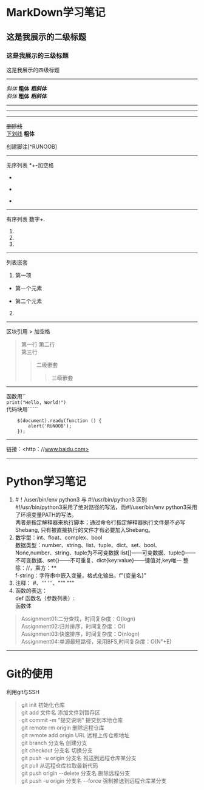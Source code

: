 # MarkDown学习笔记  

## 这是我展示的二级标题
### 这是我展示的三级标题
这是我展示的四级标题  

---

_斜体_
__粗体__
___粗斜体___  
*斜体*
**粗体**
***粗斜体***  
***
---
* * *
~~删除线~~  
<u>下划线</u>
<b>粗体</b>

创建脚注[^RUNOOB]

---
无序列表 *+-加空格  

* 
+ 
-  
***

有序列表 数字+.   

1.
2. 
3.    
---
列表嵌套  
1. 第一项
  - 第一个元素
  + 第二个元素
2.   
---
区块引用  > 加空格  
> 第一行
> 第二行  
> 第三行   
>> 二级嵌套
>>> 三级嵌套
---
函数用``     
 `print("Hello, World!")`   
代码块用``````
```
    $(document).ready(function () {
        alert('RUNOOB');
    });
```  
---
链接：<http：//www.baidu.com>  

---


# Python学习笔记  
1. #！/user/bin/env python3  与 #!/usr/bin/python3 区别    
#!/usr/bin/python3采用了绝对路径的写法，而#!/user/bin/env python3采用了环境变量PATH的写法。  
两者是指定解释器来执行脚本；通过命令行指定解释器执行文件是不必写Shebang, 只有被直接执行的文件才有必要加入Shebang。  
2. 数字型：int、float、complex、bool  
   数据类型：number、string、list、tuple、dict、set、bool、None,number、string、tuple为不可变数据
   list[]——可变数据、tuple()——不可变数据、set{}——不可重复、dict{key:value}——键值对,key唯一
   整除：//，乘方：**  
   f-string：字符串中嵌入变量，格式化输出，f"{变量名}"
3. 注释： #、''' '''、""" """  
4. 函数的表达：  
  def 函数名（参数列表）:  
    函数体  
>Assignment01:二分查找，时间复杂度：O(logn)  
>Assignment02:归并排序，时间复杂度：O()  
>Assignment03:快速排序，时间复杂度：O(nlogn)  
>Assignment04:单源最短路径，采用BFS,时间复杂度：O(N²+E)  

---
# Git的使用 
利用git与SSH
>git init 初始化仓库  
>git add 文件名  添加文件到暂存区  
>git commit -m "提交说明"  提交到本地仓库    
>git remote rm origin  删除远程仓库  
>git remote add origin URL  远程上传仓库地址  
>git branch 分支名 创建分支  
>git checkout  分支名  切换分支  
>git push -u origin 分支名  推送到远程仓库某分支  
>git pull 从远程仓库拉取最新代码  
>git push origin --delete 分支名 删除远程分支  
>git push  -u origin 分支名  --force 强制推送到远程仓库某分支  


